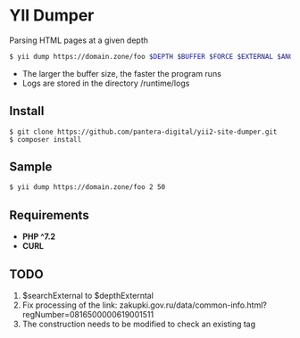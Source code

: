 # YII Dumper

Parsing HTML pages at a given depth

```sh
$ yii dump https://domain.zone/foo $DEPTH $BUFFER $FORCE $EXTERNAL $ANOTHER_PATH
```
  - The larger the buffer size, the faster the program runs
  - Logs are stored in the directory /runtime/logs

## Install

```
$ git clone https://github.com/pantera-digital/yii2-site-dumper.git
$ composer install
```

## Sample
```sh
$ yii dump https://domain.zone/foo 2 50
```

## Requirements
  * **PHP ^7.2**
  * **CURL**

## TODO
  1. $searchExternal to $depthExterntal
  2. Fix processing of the link: zakupki.gov.ru/data/common-info.html?regNumber=0816500000619001511
  3. The construction <base> needs to be modified to check an existing tag
